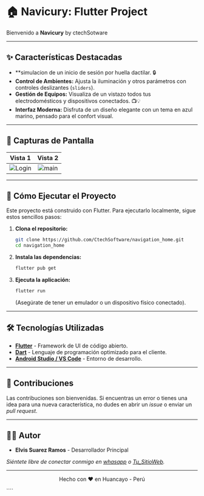 # 🏠 Navicury: Flutter Project

Bienvenido a **Navicury** by ctechSotware

---
## ✨ Características Destacadas

* **simulacion de un inicio de sesión por huella dactilar. 🔒
* **Control de Ambientes:** Ajusta la iluminación y otros parámetros con controles deslizantes (`sliders`).
* **Gestión de Equipos:** Visualiza de un vistazo todos tus electrodomésticos y dispositivos conectados. 📺💡
* **Interfaz Moderna:** Disfruta de un diseño elegante con un tema en azul marino, pensado para el confort visual.
---

## 📸 Capturas de Pantalla
| Vista 1 | Vista 2 |
|:---:|:---:|
| ![Login]([URL_de_la_imagen_1](https://github.com/CtechSoftware/navigation_home/blob/main/assets/images/initScreen.jpg)) | ![main]([URL_de_la_imagen_2](https://github.com/CtechSoftware/navigation_home/blob/main/assets/images/navicuryScreen.jpg)) |

---

## 🚀 Cómo Ejecutar el Proyecto

Este proyecto está construido con Flutter. Para ejecutarlo localmente, sigue estos sencillos pasos:

1.  **Clona el repositorio:**
    ```bash
    git clone https://github.com/CtechSoftware/navigation_home.git
    cd navigation_home
    ```

2.  **Instala las dependencias:**
    ```bash
    flutter pub get
    ```

3.  **Ejecuta la aplicación:**
    ```bash
    flutter run
    ```
    (Asegúrate de tener un emulador o un dispositivo físico conectado).

---

## 🛠️ Tecnologías Utilizadas

* **[Flutter](https://flutter.dev/)** - Framework de UI de código abierto.
* **[Dart](https://dart.dev/)** - Lenguaje de programación optimizado para el cliente.
* **[Android Studio / VS Code](https://code.visualstudio.com/)** - Entorno de desarrollo.

---

## 🤝 Contribuciones

Las contribuciones son bienvenidas. Si encuentras un error o tienes una idea para una nueva característica, no dudes en abrir un *issue* o enviar un *pull request*.

---

## 👨‍💻 Autor

* **Elvis Suarez Ramos** - Desarrollador Principal

_Siéntete libre de conectar conmigo en [whasapp](+51966333047) o [Tu_SitioWeb](https://camilatech.com)._

---
<p align="center">
  Hecho con ❤️ en Huancayo - Perú
</p>
````



